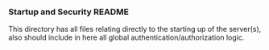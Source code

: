 ### Startup and Security README
This directory has all files relating directly to the starting up of the server(s), also should include in here all global authentication/authorization logic.
